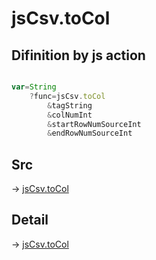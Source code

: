 # jsCsv.toCol

## Difinition by js action

```js.js

var=String
	?func=jsCsv.toCol
		&tagString
		&colNumInt
		&startRowNumSourceInt
		&endRowNumSourceInt
```

## Src

-> [jsCsv.toCol](https://github.com/puutaro/CommandClick/blob/master/app/src/main/java/com/puutaro/commandclick/fragment_lib/terminal_fragment/js_interface/JsCsv.kt#L259)

## Detail

-> [jsCsv.toCol](https://github.com/puutaro/CommandClick/blob/master/md/developer/js_interface/details/JsCsv/toCol.md)
